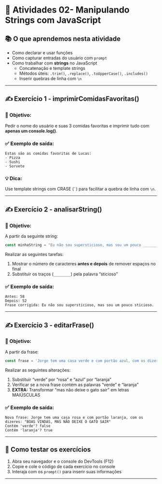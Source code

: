 
# 🧠 Atividades 02- Manipulando Strings com JavaScript

## 📚 O que aprendemos nesta atividade

- Como declarar e usar funções
- Como capturar entradas do usuário com `prompt`
- Como trabalhar com **strings** no JavaScript
  - Concatenação e template strings
  - Métodos úteis: `.trim()`, `.replace()`, `.toUpperCase()`, `.includes()`
  - Inserir quebras de linha com `\n`

---

## ✍️ Exercício 1 - imprimirComidasFavoritas()

### 🎯 Objetivo:
Pedir o nome do usuário e suas 3 comidas favoritas e imprimir tudo com **apenas um console.log()**.

### ✅ Exemplo de saída:
```
Estas são as comidas favoritas de Lucas:
- Pizza
- Sushi
- Sorvete
```

### 💡 Dica:
Use template strings com CRASE (`` ` ``) para facilitar a quebra de linha com `\n`.

---

## ✍️ Exercício 2 - analisarString()

### 🎯 Objetivo:
A partir da seguinte string:

```js
const minhaString = "Eu não sou supersticioso, mas sou um pouco ________.      ";
```

Realizar as seguintes tarefas:

1. Mostrar o número de caracteres **antes e depois** de remover espaços no final
2. Substituir os traços (`________`) pela palavra “sticioso”

### ✅ Exemplo de saída:
```
Antes: 58
Depois: 52
Frase corrigida: Eu não sou supersticioso, mas sou um pouco sticioso.
```

---

## ✍️ Exercício 3 - editarFrase()

### 🎯 Objetivo:
A partir da frase:

```js
const frase = 'Jorge tem uma casa verde e com portão azul, com os dizeres: "BOAS VINDAS, mas não deixe o gato sair"';
```

Realizar as seguintes alterações:

1. Substituir “verde” por “rosa” e “azul” por “laranja”
2. Verificar se a nova frase contém as palavras “verde” e “laranja”
3. **EXTRA:** Transformar “mas não deixe o gato sair” em letras MAIÚSCULAS

### ✅ Exemplo de saída:
```
Nova frase: Jorge tem uma casa rosa e com portão laranja, com os dizeres: "BOAS VINDAS, MAS NÃO DEIXE O GATO SAIR"
Contém 'verde'? false
Contém 'laranja'? true
```

---

## 🚀 Como testar os exercícios

1. Abra seu navegador e o console do DevTools (F12)
2. Copie e cole o código de cada exercício no console
3. Interaja com os `prompt()` para inserir suas informações

---



